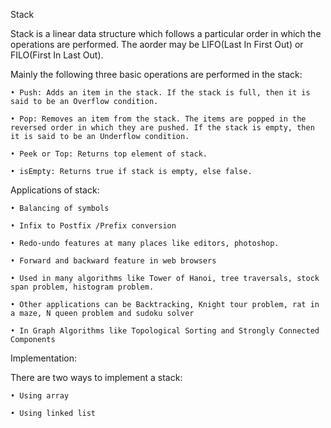 Stack 



Stack is a linear data structure which follows a particular order in which the operations are performed. The aorder may be LIFO(Last In First Out) or FILO(First In Last Out).

Mainly the following three basic operations are performed in the stack:

    • Push: Adds an item in the stack. If the stack is full, then it is said to be an Overflow condition. 
    
    • Pop: Removes an item from the stack. The items are popped in the reversed order in which they are pushed. If the stack is empty, then it is said to be an Underflow condition. 
    
    • Peek or Top: Returns top element of stack. 
    
    • isEmpty: Returns true if stack is empty, else false. 
    

Applications of stack:

    • Balancing of symbols
    
    • Infix to Postfix /Prefix conversion 
    
    • Redo-undo features at many places like editors, photoshop. 
    
    • Forward and backward feature in web browsers 
    
    • Used in many algorithms like Tower of Hanoi, tree traversals, stock span problem, histogram problem. 
    
    • Other applications can be Backtracking, Knight tour problem, rat in a maze, N queen problem and sudoku solver 
    
    • In Graph Algorithms like Topological Sorting and Strongly Connected Components 
    
Implementation:

There are two ways to implement a stack:

    • Using array 
    
    • Using linked list 
    
